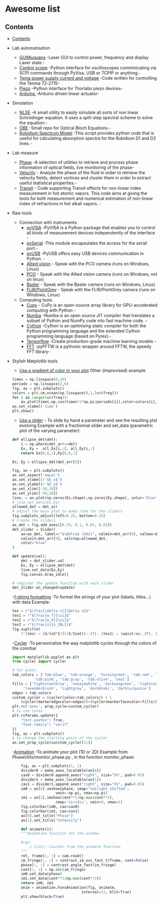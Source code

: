 # Awesome list
## Contents

- [Contents](#contents)
- Lab automatisation
	- [GUIMuquans](https://github.com/Quantum-Optics-LKB/GUIMuquans) -Laser GUI to control power, frequency and display Laser state.-
	- [Control scope](https://github.com/Quantum-Optics-LKB/ScopeInterface) -Python interface for oscilloscopes comminicating via SCPI commands through PyVisa. USB or TCPIP or anything.-
	- [Tema power supply current and voltage](https://github.com/Quantum-Optics-LKB/Power_Suply_RS232_Control) -Code written for controlling the Tenma 72-2715-
	- [Piezo](https://github.com/Quantum-Optics-LKB/Piezo) -Python interface for Thorlabs piezo devices-
	- [Arduino ](https://github.com/Quantum-Optics-LKB/Arduino_linear_actuator) -Arduino driven linear actuator-
- Simulation
	- [NLSE](https://github.com/Quantum-Optics-LKB/NLSE) -A small utility to easily simulate all sorts of non linear Schrödinger equation. It uses a split-step spectral scheme to solve the equation.-
	- [OBE](https://github.com/Quantum-Optics-LKB/OBE) -Small repo for Optical Bloch Equations.-
	- [Rubidium Spectrum Model](https://github.com/DawesLab/rubidium) -This script provides python code that is useful for calculating absorption spectra for the Rubidium D1 and D2 lines.-
- Lab measure
	- [Phase](https://github.com/Quantum-Optics-LKB/PhaseUtils) -A selection of utilities to retrieve and process phase information of optical fields, live monitoring of the phase-
    - [Velocity](https://github.com/Quantum-Optics-LKB/Turbulence) - Analyze the phase of the fluid in order to retrieve the velocity fields, detect vortices and cluster them in order to extract useful statistical properties.-
    - [Transit](https://github.com/Quantum-Optics-LKB/Transit) - Code supporting Transit effects for non-linear index measurement in hot atomic vapors. This code aims at giving the tools for both measurement and numerical estimation of non-linear index of refractions in hot alkali vapors. -
- Raw tools
    - Connection with instruments
        - [pyVISA](https://pyvisa.readthedocs.io/en/latest/) -PyVISA is a Python package that enables you to control all kinds of measurement devices independently of the interface -
        - [pySerial](https://pypi.org/project/pyserial/) -This module encapsulates the access for the serial port.-
        - [pyUSB](https://pypi.org/project/pyusb/) -PyUSB offers easy USB devices communication in Python. -    
        - [Allied vision](https://www.alliedvision.com/en/products/vimba-sdk/) - Speak with the PCO camera (runs on Windows, Linux)
        - [PCO](https://www.pco-tech.com/software/camera-control-software/pcocamware/) - Speak with the Allied vision camera (runs on Windows, not on linux)
        - [Basler](https://github.com/basler/pypylon) - Speak with the Basler camera (runs on Windows, Linux)
        - [FLIR/PointGrey](https://www.flir.fr/products/flycapture-sdk/) - Speak with the FLIR/PointGrey camera (runs on Windows, Linux)
    - Computing tools
        - [Cupy](https://cupy.dev/) -  CuPy is an open-source array library for GPU-accelerated computing with Python -
        - [Numba](https://numba.pydata.org/) -Numba is an open source JIT compiler that translates a subset of Python and NumPy code into fast machine code. -
        - [Cython](https://cython.org/) -Cython is an optimising static compiler for both the Python programming language and the extended Cython programming language (based on Pyrex).-
        - [Tensorflow](https://www.tensorflow.org//) -Create production-grade machine learning models -
        - [FFT](https://pyfftw.readthedocs.io/en/latest//) -pyFFTW is a pythonic wrapper around FFTW, the speedy FFT library-
        
- Stylish Matplotlib tools
	- [Use a gradient of color in your plot](https://stackoverflow.com/questions/38208700/matplotlib-plot-lines-with-colors-through-colormap)
	 Other (improvised) example
	```python
	times = np.linspace(0,10)
	periods = np.linspace(2,6)
	fig, ax = plt.subplots()
	colors = plt.cm.ocean(np.linspace(0,1,len(freq)))
	for i in range(len(freq)):
		ax.plot(times,np.cos(times*2*np.pi/periods[i]),color=colors[i],label=f'T={periods[i]}')
	ax.set_xlabel('time')
	plt.show()
	```
	
	- [Use a slider](https://matplotlib.org/stable/gallery/widgets/slider_demo.html) - To slide by hand a parameter and see the resulting plot evolving
	Example with a fractionnal slider and set_data (parametric plot of the varying parameter):
	```python
	def ellipse_det(det):
    	i = np.where(det_arr==det)
    	Ex, Ey =  all_Ex[i,:], all_Ey[i,:]
    	return Ex[0,0,:],Ey[0,0,:]

	Ex, Ey = ellipse_det(det_arr[0])

	fig, ax = plt.subplots()
	ax.set_aspect('equal')
	ax.set_xlabel(r'$E_x$')
	ax.set_ylabel(r'$E_y$')
	ax.set_xlim([-30,30])
	ax.set_ylim([-30,30])
	line, = ax.plot(np.zeros(Ex.shape),np.zeros(Ey.shape), color='blue')
	# line.set_data(Ex,Ey)
	allowed_det = det_arr
	# adjust the main plot to make room for the sliders
	fig.subplots_adjust(left=0.25, bottom=0.25)
	# create the sliders
	ax_det = fig.add_axes([0.25, 0.1, 0.65, 0.03])
	det_slider = Slider(
	    ax=ax_det, label=r"$\Delta$ (GHz)", valmin=det_arr[0], valmax=det_arr[-1],
	    valinit=det_arr[0], valstep=allowed_det,
	    color="blue"
	)

	def update(val):
	    det = det_slider.val
	    Ex, Ey = ellipse_det(det)
	    line.set_data(Ex,Ey)
	    fig.canvas.draw_idle()

	# register the update function with each slider
	det_slider.on_changed(update)
	```
	
	-[f-string formatting](https://realpython.com/python-f-strings/) -To format the strings of your plot (labels, titles...) with data
	Example:
	```python
	tex = r"$\frac{\delta n}{\Delta n}$"
	tex1 = r"$\frac{w_f}{\xi}$"
	tex2 = r"$\frac{w_d}{\xi}$"
	tex3 = r"$\frac{z}{z_{NL}}$"
	fig.suptitle(
	    f"{tex} = {U/(n2*I/(1+I/Isat)):.2f}, {tex1} = {waist/xi:.2f}, {tex2} = {waist_d/xi:.2f}, {tex3} = {L/z_nl:.1f}")
	```
	
	-[Cycler](https://matplotlib.org/cycler/) -To personnalize the way matplotlib cycles through the colors of the colorbar
	```python
	import matplotlib.pyplot as plt
	from cycler import cycler

	# for plots
	tab_colors = ['tab:blue', 'tab:orange', 'forestgreen', 'tab:red', 'tab:purple', 'tab:brown',
		      'tab:pink', 'tab:gray', 'tab:olive', 'teal']
	fills = ['lightsteelblue', 'navajowhite', 'darkseagreen', 'lightcoral', 'violet', 'indianred',
		 'lavenderblush', 'lightgray', 'darkkhaki', 'darkturquoise']
	edges = tab_colors
	custom_cycler = (cycler(color=tab_colors)) + \
	    (cycler(markeredgecolor=edges))+(cycler(markerfacecolor=fills))
	plt.rc('axes', prop_cycle=custom_cycler)
	# to use latex
	plt.rcParams.update({
	    "text.usetex": True,
	    "font.family": "serif"
	})
	fig, ax = plt.subplots()
	# to change the starting point of the cycler
	ax.set_prop_cycle(cucstom_cycler[1:])
	```
	
	-[Animation](https://matplotlib.org/stable/api/animation_api.html) -To animate your plot (1D or 2D)
	Example from PhaseUtils/monitor_phase.py , in the function monitor_phase:
	```python
	    fig, ax = plt.subplots(1, 2)
	    divider0 = make_axes_locatable(ax[0])
	    cax0 = divider0.append_axes("right", size="5%", pad=0.05)
	    divider1 = make_axes_locatable(ax[1])
	    cax1 = divider1.append_axes("right", size="5%", pad=0.05)
	    im0 = ax[0].imshow(phase, cmap='twilight_shifted',
		                vmin=-np.pi, vmax=np.pi)
	    im1 = ax[1].imshow(cont**2/np.max(cont**2),
		                cmap='viridis', vmin=0, vmax=1)
	    fig.colorbar(im0, cax=cax0)
	    fig.colorbar(im1, cax=cax1)
	    ax[0].set_title("Phase")
	    ax[1].set_title("Intensity")

	    def animate(i):
		"""Animation function for the window

		Args:
		    i (int): Counter from the animate function
		"""
		ret, frame[:, :] = cam.read()
		im_fringe[:, :] = contrast.im_osc_fast_t(frame, cont=False)
		phase[:, :] = contrast.angle_fast(im_fringe)
		cont[:, :] = np.abs(im_fringe)
		im0.set_data(phase)
		im1.set_data(cont**2/np.max(cont**2))
		return im0, im1
	    anim = animation.FuncAnimation(fig, animate,
		                            interval=33, blit=True)
	    plt.show(block=True)
	```


